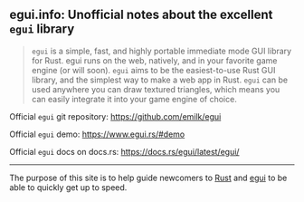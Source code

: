 ## egui.info: Unofficial notes about the excellent `egui` library

> `egui` is a simple, fast, and highly portable immediate mode GUI library for Rust. egui runs on the web, natively, and in your favorite game engine (or will soon).  `egui` aims to be the easiest-to-use Rust GUI library, and the simplest way to make a web app in Rust.  `egui` can be used anywhere you can draw textured triangles, which means you can easily integrate it into your game engine of choice.

Official `egui` git repository: https://github.com/emilk/egui

Official `egui` demo: https://www.egui.rs/#demo

Official `egui` docs on docs.rs: https://docs.rs/egui/latest/egui/

------

The purpose of this site is to help guide newcomers to [Rust](https://www.rust-lang.org/) and [egui](https://github.com/emilk/egui) to be able to quickly get up to speed.  

